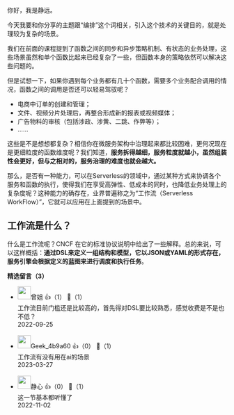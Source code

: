 你好，我是静远。

今天我要和你分享的主题跟“编排”这个词相关，引入这个技术的关键目的，就是处理较为复杂的场景。

我们在前面的课程提到了函数之间的同步和异步策略机制、有状态的业务处理，这些场景虽然和单个函数比起来已经复杂了一些，但函数本身的策略依然可以解决这些问题的。

但是试想一下，如果你遇到每个业务都有几十个函数，需要多个业务配合调用的情况，函数之间的调用是否还可以轻易驾驭呢？

- 电商中订单的创建和管理；
- 文件、视频分片处理后，再整合形成新的报表或视频媒体；
- 广告物料的审核（包括涉政、涉黄、二跳、作弊等）；
- ……

这些是不是想想都复杂？相信你在微服务架构中治理起来都比较困难，更何况现在是更细粒度的函数维度呢？我们知道，**服务拆得越细，服务粒度就越小，虽然组装性会更好，但与之相对的，服务治理的难度也就会越大。**

那么，是否有一种能力，可以在Serverless的领域中，通过某种方式来协调各个服务和函数的执行，使得我们在享受高弹性、低成本的同时，也降低业务处理上的复杂度呢？这种能力的确存在，业界普遍称之为“工作流（Serverless WorkFlow）”，它就可以应用在上面提到的场景中。

## 工作流是什么？

什么是工作流呢？CNCF 在它的标准协议说明中给出了一些解释。总的来说，可以这样概括：**通过DSL来定义一组结构和模型，它以JSON或YAML的形式存在，服务引擎会根据定义的蓝图来进行调度和执行任务**。
<div><strong>精选留言（3）</strong></div><ul>
<li><img src="https://static001.geekbang.org/account/avatar/00/30/a1/66/927548ab.jpg" width="30px"><span>曾姐</span> 👍（1） 💬（1）<div>工作流目前门槛还是比较高的，首先得对DSL要比较熟悉，感觉收费是不是也不低？</div>2022-09-25</li><br/><li><img src="https://thirdwx.qlogo.cn/mmopen/vi_32/DYAIOgq83epgicWspzcNEVl081HY7SNAEWmj7L8mpv0OqkjXZjF3VBJppmEdhJ8wxp6QwH2wjCpytoia7e92nS3w/132" width="30px"><span>Geek_4b9a60</span> 👍（0） 💬（1）<div>工作流有没有用在ai的场景</div>2023-03-27</li><br/><li><img src="https://static001.geekbang.org/account/avatar/00/14/60/a1/45ffdca3.jpg" width="30px"><span>静心</span> 👍（0） 💬（1）<div>这一节基本都听懂了</div>2022-11-02</li><br/>
</ul>